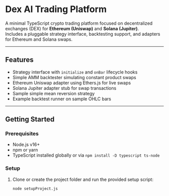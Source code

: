 # Dex AI Trading Platform

A minimal TypeScript crypto trading platform focused on decentralized exchanges (DEX) for **Ethereum (Uniswap)** and **Solana (Jupiter)**.  
Includes a pluggable strategy interface, backtesting support, and adapters for Ethereum and Solana swaps.

---

## Features

- Strategy interface with `initialize` and `onBar` lifecycle hooks
- Simple AMM backtester simulating constant product swaps
- Ethereum Uniswap adapter using Ethers.js for live swaps
- Solana Jupiter adapter stub for swap transactions
- Sample simple mean reversion strategy
- Example backtest runner on sample OHLC bars

---

## Getting Started

### Prerequisites

- Node.js v16+
- npm or yarn
- TypeScript installed globally or via `npm install -D typescript ts-node`

### Setup

1. Clone or create the project folder and run the provided setup script:

   ```bash
   node setupProject.js
   ```
